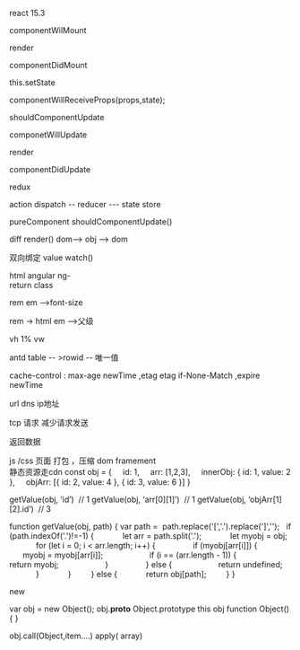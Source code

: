 react 15.3

componentWilMount

render

componentDidMount



this.setState

componentWillReceiveProps(props,state);

shouldComponentUpdate

componetWillUpdate

render

componentDidUpdate

<Comoponent name={}/>

redux

action dispatch   -- reducer   --- state  store

pureComponent  shouldComponentUpdate()

diff  render()    dom--> obj -->  dom

双向绑定     value  watch()   

html    angular  ng-  
return class 

rem em  -->font-size

rem -> html
em -->父级

vh  1%  vw 

antd  table -- >rowid  -- 唯一值 

cache-control : max-age   newTime ,etag     etag   if-None-Match ,expire   newTime

url 
dns  ip地址

tcp  请求  减少请求发送

返回数据

js /css   页面
打包  ，压缩
dom   framement  
静态资源走cdn
const obj = {
    id: 1,
    arr: [1,2,3],
    innerObj: { id: 1, value: 2 },
    objArr: [{ id: 2, value: 4 }, { id: 3, value: 6 }]
}

getValue(obj, ‘id’)  // 1
getValue(obj, ‘arr[0][1]’)  // 1
getValue(obj, ‘objArr[1][2].id’)  // 3

function getValue(obj, path) {
var path =  path.replace('[','.').replace(']','');
  if (path.indexOf('.')!=-1) {
            let arr = path.split('.');
            let myobj = obj;
            for (let i = 0; i < arr.length; i++) {
                if (myobj[arr[i]]) {
                    myobj = myobj[arr[i]];
                    if (i == (arr.length - 1)) {
                        return myobj;
                    }
                } else {
                    return undefined;
                }
            }
        } else {
            return obj[path];
        }
}

new 

var obj = new Object();
obj.__proto__  Object.prototype
this    obj 
function Object(){ }

obj.call(Object,item....)   apply( array)
